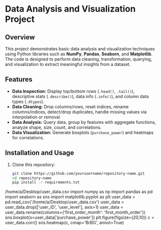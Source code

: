 # Data Analysis and Visualization Project

## Overview
This project demonstrates basic data analysis and visualization techniques using Python libraries such as **NumPy**, **Pandas**, **Seaborn**, and **Matplotlib**. The code is designed to perform data cleaning, transformation, querying, and visualization to extract meaningful insights from a dataset.

## Features
- **Data Inspection:** Display top/bottom rows (`.head()`, `.tail()`), descriptive stats (`.describe()`), data info (`.info()`), and column data types (`.dtypes`).
- **Data Cleaning:** Drop columns/rows, reset indices, rename columns/indices, detect/drop duplicates, handle missing values via interpolation or removal.
- **Data Analysis:** Query data, group by features with aggregate functions, analyze shape, size, count, and correlations.
- **Data Visualization:** Generate boxplots (`purchase_power`) and heatmaps for correlations.

## Installation and Usage
1. Clone this repository:
   ```bash
   git clone https://github.com/yourusername/repository-name.git
   cd repository-name
   pip install -r requirements.txt
/home/a/Desktop/user_data.csv
import numpy as np
import pandas as pd
import seaborn as sns
import matplotlib.pyplot as plt
user_data = pd.read_csv('/home/a/Desktop/user_data.csv')
user_data = user_data.drop(['user_ID', 'user_level'], axis=1)
user_data = user_data.rename(columns={'first_order_month': 'first_month_order'})
sns.boxplot(x=user_data['purchase_power'])
plt.figure(figsize=(20,10))
c = user_data.corr()
sns.heatmap(c, cmap='BrBG', annot=True)

